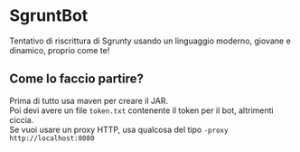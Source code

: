 # SgruntBot
Tentativo di riscrittura di Sgrunty usando un linguaggio moderno, giovane e dinamico, proprio come te!
## Come lo faccio partire?
Prima di tutto usa maven per creare il JAR.\
Poi devi avere un file `token.txt` contenente il token per il bot, altrimenti ciccia.\
Se vuoi usare un proxy HTTP, usa qualcosa del tipo `-proxy http://localhost:8080`
